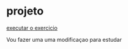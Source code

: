 # projeto
 
<a href="https://igorvitor9.github.io/projeto/projeto">executar o exercicio </a>
 
 
 Vou fazer uma uma modificaçao para estudar